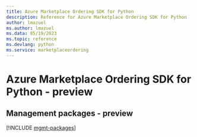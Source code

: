 ```yaml
---
title: Azure Marketplace Ordering SDK for Python
description: Reference for Azure Marketplace Ordering SDK for Python
author: lmazuel
ms.author: lmazuel
ms.data: 05/19/2023
ms.topic: reference
ms.devlang: python
ms.service: marketplaceordering
---
```

# Azure Marketplace Ordering SDK for Python - preview

## Management packages - preview
[!INCLUDE [mgmt-packages](marketplace-ordering-mgmt-index.md)]